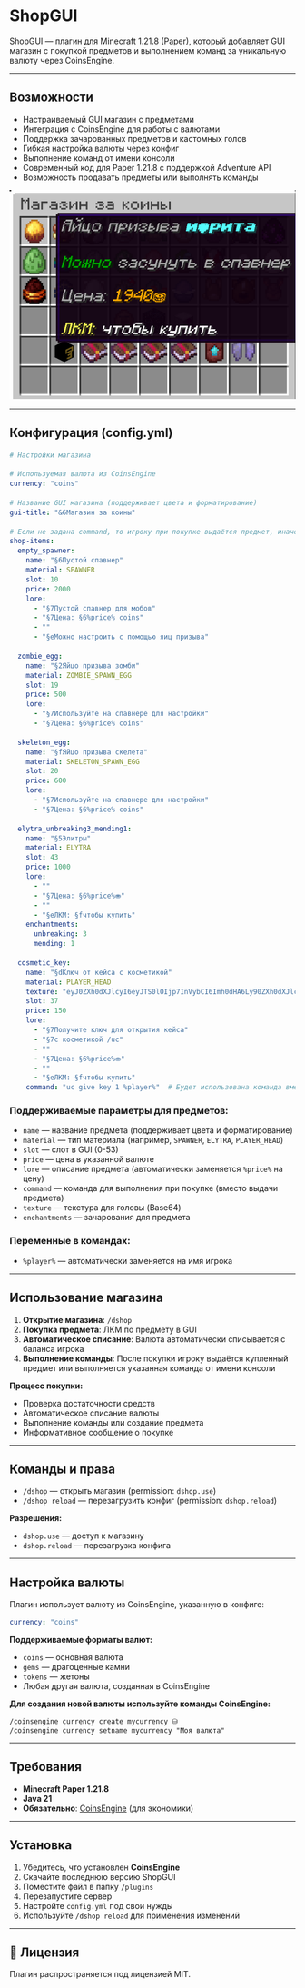 # ShopGUI

ShopGUI — плагин для Minecraft 1.21.8 (Paper), который добавляет GUI магазин с покупкой предметов и выполнением команд за уникальную валюту через CoinsEngine.

---

## Возможности

- Настраиваемый GUI магазин с предметами
- Интеграция с CoinsEngine для работы с валютами
- Поддержка зачарованных предметов и кастомных голов
- Гибкая настройка валюты через конфиг
- Выполнение команд от имени консоли
- Современный код для Paper 1.21.8 с поддержкой Adventure API
- Возможность продавать предметы или выполнять команды

![ShopGUI](assets/screenshots/shopGUI.png)

---

## Конфигурация (config.yml)

```yaml
# Настройки магазина

# Используемая валюта из CoinsEngine
currency: "coins"

# Название GUI магазина (поддерживает цвета и форматирование)
gui-title: "&6Магазин за коины"

# Если не задана command, то игроку при покупке выдаётся предмет, иначе - выполняется команда
shop-items:
  empty_spawner:
    name: "§6Пустой спавнер"
    material: SPAWNER
    slot: 10
    price: 2000
    lore:
      - "§7Пустой спавнер для мобов"
      - "§7Цена: §6%price% coins"
      - ""
      - "§eМожно настроить с помощью яиц призыва"

  zombie_egg:
    name: "§2Яйцо призыва зомби"
    material: ZOMBIE_SPAWN_EGG
    slot: 19
    price: 500
    lore:
      - "§7Используйте на спавнере для настройки"
      - "§7Цена: §6%price% coins"

  skeleton_egg:
    name: "§fЯйцо призыва скелета"
    material: SKELETON_SPAWN_EGG
    slot: 20
    price: 600
    lore:
      - "§7Используйте на спавнере для настройки"
      - "§7Цена: §6%price% coins"

  elytra_unbreaking3_mending1:
    name: "§5Элитры"
    material: ELYTRA
    slot: 43
    price: 1000
    lore:
      - ""
      - "§7Цена: §6%price%⛂"
      - ""
      - "§eЛКМ: §fчтобы купить"
    enchantments:
      unbreaking: 3
      mending: 1

  cosmetic_key:
    name: "§dКлюч от кейса с косметикой"
    material: PLAYER_HEAD
    texture: "eyJ0ZXh0dXJlcyI6eyJTS0lOIjp7InVybCI6Imh0dHA6Ly90ZXh0dXJlcy5taW5lY3JhZnQubmV0L3RleHR1cmUvOTdhOTc3MmY3ODMxMmIxNDE1NmE0ZThiNjZhNTQ4YjE3MjViYTY5MWI4YjdhMDY2OGFmNjE2MWMyYjgzOGU5YiJ9fX0="
    slot: 37
    price: 150
    lore:
      - "§7Получите ключ для открытия кейса"
      - "§7с косметикой /uc"
      - ""
      - "§7Цена: §6%price%⛂"
      - ""
      - "§eЛКМ: §fчтобы купить"
    command: "uc give key 1 %player%"  # Будет использована команда вместо выдачи игроку головы
```

### Поддерживаемые параметры для предметов:

- `name` — название предмета (поддерживает цвета и форматирование)
- `material` — тип материала (например, `SPAWNER`, `ELYTRA`, `PLAYER_HEAD`)
- `slot` — слот в GUI (0-53)
- `price` — цена в указанной валюте
- `lore` — описание предмета (автоматически заменяется `%price%` на цену)
- `command` — команда для выполнения при покупке (вместо выдачи предмета)
- `texture` — текстура для головы (Base64)
- `enchantments` — зачарования для предмета

### Переменные в командах:
- `%player%` — автоматически заменяется на имя игрока

---

## Использование магазина

1. **Открытие магазина**: `/dshop`
2. **Покупка предмета**: ЛКМ по предмету в GUI
3. **Автоматическое списание**: Валюта автоматически списывается с баланса игрока
4. **Выполнение команды**: После покупки игроку выдаётся купленный предмет или выполняется указанная команда от имени консоли

**Процесс покупки:**
- Проверка достаточности средств
- Автоматическое списание валюты
- Выполнение команды или создание предмета
- Информативное сообщение о покупке

---

## Команды и права

- `/dshop` — открыть магазин (permission: `dshop.use`)
- `/dshop reload` — перезагрузить конфиг (permission: `dshop.reload`)

**Разрешения:**
- `dshop.use` — доступ к магазину
- `dshop.reload` — перезагрузка конфига

---

## Настройка валюты

Плагин использует валюту из CoinsEngine, указанную в конфиге:

```yaml
currency: "coins"
```

**Поддерживаемые форматы валют:**
- `coins` — основная валюта
- `gems` — драгоценные камни
- `tokens` — жетоны
- Любая другая валюта, созданная в CoinsEngine

**Для создания новой валюты используйте команды CoinsEngine:**
```
/coinsengine currency create mycurrency ⛁
/coinsengine currency setname mycurrency "Моя валюта"
```

---

## Требования

- **Minecraft Paper 1.21.8**
- **Java 21**
- **Обязательно**: [CoinsEngine](https://github.com/nulli0n/CoinsEngine-spigot) (для экономики)

---

## Установка

1. Убедитесь, что установлен **CoinsEngine**
2. Скачайте последнюю версию ShopGUI
3. Поместите файл в папку `/plugins`
4. Перезапустите сервер
5. Настройте `config.yml` под свои нужды
6. Используйте `/dshop reload` для применения изменений

---

## 📄 Лицензия

Плагин распространяется под лицензией MIT.

